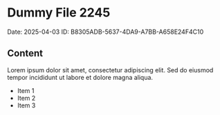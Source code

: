 # Dummy File 2245

Date: 2025-04-03
ID: B8305ADB-5637-4DA9-A7BB-A658E24F4C10

## Content

Lorem ipsum dolor sit amet, consectetur adipiscing elit.
Sed do eiusmod tempor incididunt ut labore et dolore magna aliqua.

* Item 1
* Item 2
* Item 3
